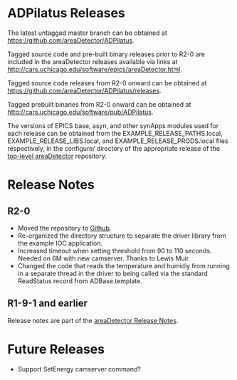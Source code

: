 ADPilatus Releases
==================

The latest untagged master branch can be obtained at
https://github.com/areaDetector/ADPilatus.

Tagged source code and pre-built binary releases prior to R2-0 are included
in the areaDetector releases available via links at
http://cars.uchicago.edu/software/epics/areaDetector.html.

Tagged source code releases from R2-0 onward can be obtained at 
https://github.com/areaDetector/ADPilatus/releases.

Tagged prebuilt binaries from R2-0 onward can be obtained at
http://cars.uchicago.edu/software/pub/ADPilatus.

The versions of EPICS base, asyn, and other synApps modules used for each release can be obtained from 
the EXAMPLE_RELEASE_PATHS.local, EXAMPLE_RELEASE_LIBS.local, and EXAMPLE_RELEASE_PRODS.local
files respectively, in the configure/ directory of the appropriate release of the 
[top-level areaDetector](https://github.com/areaDetector/areaDetector) repository.


Release Notes
=============

R2-0
----
* Moved the repository to [Github](https://github.com/areaDetector/ADPilatus).
* Re-organized the directory structure to separate the driver library from the example IOC application.
* Increased timeout when setting threshold from 90 to 110 seconds. 
  Needed on 6M with new camserver. Thanks to Lewis Muir.
* Changed the code that reads the temperature and humidiy from running in a separate thread in the driver
  to being called via the standard ReadStatus record from ADBase.template.

R1-9-1 and earlier
------------------
Release notes are part of the
[areaDetector Release Notes](http://cars.uchicago.edu/software/epics/areaDetectorReleaseNotes.html).


Future Releases
===============
* Support SetEnergy camserver command?
